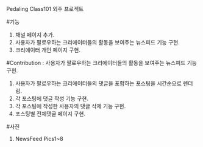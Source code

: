 Pedaling Class101 외주 프로젝트

#기능
1. 채널 페이지 추가. 
2. 사용자가 팔로우하는 크리에이터들의 활동을 보여주는 뉴스피드 기능 구현.
3. 크리에이터 개인 페이지 구현.

#Contribution : 사용자가 팔로우하는 크리에이터들의 활동을 보여주는 뉴스피드 기능 구현. 
1. 사용자가 팔로우하는 크리에이터들의 댓글을 포함하는 포스팅을 시간순으로 렌더링.
2. 각 포스팅에 댓글 작성 기능 구현.
3. 각 포스팅에 작성한 사용자의 댓글 삭제 기능 구현.
4. 포스팅별 전체댓글 페이지 구현.

#사진
1. NewsFeed Pics1~8

